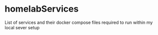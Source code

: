 # homelabServices
List of services and their docker compose files required to run within my local sever setup


